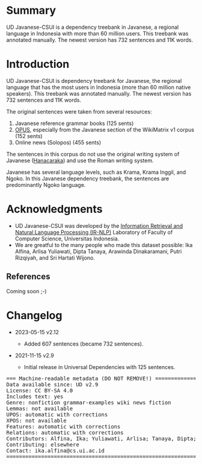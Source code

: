 # Summary

UD Javanese-CSUI is a dependency treebank in Javanese, a regional language in Indonesia with more than 60 million users. This treebank was annotated manually. The newest version has 732 sentences and 11K words.

# Introduction

UD Javanese-CSUI is dependency treebank for Javanese, the regional language that has the most users in Indonesia (more than 60 million native speakers). This treebank was annotated manually. The newest version has 732 sentences and 11K words.

The original sentences were taken from several resources: 
1. Javanese reference grammar books (125 sents)
2. [OPUS](https://opus.nlpl.eu/), especially from the Javanese section of the WikiMatrix v1 corpus (152 sents)
2. Online news (Solopos) (455 sents)

The sentences in this corpus do not use the original writing system of Javanese ([Hanacaraka](https://id.wikipedia.org/wiki/Aksara_Jawa)) and use the Roman writing system. 

Javanese has several language levels, such as Krama, Krama Inggil, and Ngoko. In this Javanese dependency treebank, the sentences are predominantly Ngoko language.

# Acknowledgments

* UD Javanese-CSUI was developed by the [Information Retrieval and Natural Language Processing (IR-NLP)](https://ir.cs.ui.ac.id) Laboratory of Faculty of Computer Science, Universitas Indonesia. 
* We are greatful to the many people who made this dataset possible: Ika Alfina, Arlisa Yuliawati, Dipta Tanaya, Arawinda Dinakaramani, Putri Rizqiyah, and Sri Hartati Wijono.


## References

Coming soon ;-)

# Changelog

* 2023-05-15 v2.12
  * Added 607 sentences (became 732 sentences).

* 2021-11-15 v2.9
  * Initial release in Universal Dependencies with 125 sentences.


<pre>
=== Machine-readable metadata (DO NOT REMOVE!) ================================
Data available since: UD v2.9
License: CC BY-SA 4.0
Includes text: yes
Genre: nonfiction grammar-examples wiki news fiction
Lemmas: not available
UPOS: automatic with corrections
XPOS: not available
Features: automatic with corrections
Relations: automatic with corrections
Contributors: Alfina, Ika; Yuliawati, Arlisa; Tanaya, Dipta; Dinakaramani, Arawinda; Rizqiyah, Putri;  Wijono, Sri Hartati;
Contributing: elsewhere
Contact: ika.alfina@cs.ui.ac.id
===============================================================================
</pre>
